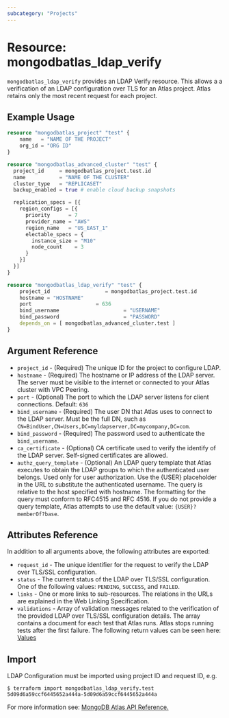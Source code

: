 ```yaml
---
subcategory: "Projects"
---
```


# Resource: mongodbatlas_ldap_verify

`mongodbatlas_ldap_verify` provides an LDAP Verify resource. This allows a a verification of an LDAP configuration over TLS for an Atlas project. Atlas retains only the most recent request for each project.

## Example Usage

```terraform
resource "mongodbatlas_project" "test" {
	name   = "NAME OF THE PROJECT"
	org_id = "ORG ID"
}

resource "mongodbatlas_advanced_cluster" "test" {
  project_id     = mongodbatlas_project.test.id
  name           = "NAME OF THE CLUSTER"
  cluster_type   = "REPLICASET"
  backup_enabled = true # enable cloud backup snapshots

  replication_specs = [{
    region_configs = [{
      priority      = 7
      provider_name = "AWS"
      region_name   = "US_EAST_1"
      electable_specs = {
        instance_size = "M10"
        node_count    = 3
      }
    }]
  }]
}

resource "mongodbatlas_ldap_verify" "test" {
    project_id                  = mongodbatlas_project.test.id
    hostname = "HOSTNAME"
    port                     = 636
    bind_username                     = "USERNAME"
    bind_password                     = "PASSWORD"
    depends_on = [ mongodbatlas_advanced_cluster.test ]
}
```

## Argument Reference

* `project_id` - (Required) The unique ID for the project to configure LDAP.
* `hostname` - (Required) The hostname or IP address of the LDAP server. The server must be visible to the internet or connected to your Atlas cluster with VPC Peering.
* `port` - (Optional) The port to which the LDAP server listens for client connections. Default: `636`
* `bind_username` - (Required) The user DN that Atlas uses to connect to the LDAP server. Must be the full DN, such as `CN=BindUser,CN=Users,DC=myldapserver,DC=mycompany,DC=com`.
* `bind_password` - (Required) The password used to authenticate the `bind_username`.
* `ca_certificate` - (Optional) CA certificate used to verify the identify of the LDAP server. Self-signed certificates are allowed.
* `authz_query_template` - (Optional) An LDAP query template that Atlas executes to obtain the LDAP groups to which the authenticated user belongs. Used only for user authorization. Use the {USER} placeholder in the URL to substitute the authenticated username. The query is relative to the host specified with hostname. The formatting for the query must conform to RFC4515 and RFC 4516. If you do not provide a query template, Atlas attempts to use the default value: `{USER}?memberOf?base`.

## Attributes Reference

In addition to all arguments above, the following attributes are exported:

* `request_id` - The unique identifier for the request to verify the LDAP over TLS/SSL configuration.
* `status` - The current status of the LDAP over TLS/SSL configuration. One of the following values: `PENDING`, `SUCCESS`, and `FAILED`.
* `links` - One or more links to sub-resources. The relations in the URLs are explained in the Web Linking Specification.
* `validations` - Array of validation messages related to the verification of the provided LDAP over TLS/SSL configuration details. The array contains a document for each test that Atlas runs. Atlas stops running tests after the first failure. The following return values can be seen here: [Values](https://docs.atlas.mongodb.com/reference/api/ldaps-configuration-request-verification)
    
## Import

LDAP Configuration must be imported using project ID and request ID, e.g.

```
$ terraform import mongodbatlas_ldap_verify.test 5d09d6a59ccf6445652a444a-5d09d6a59ccf6445652a444a
```

For more information see: [MongoDB Atlas API Reference.](https://docs.atlas.mongodb.com/reference/api/ldaps-configuration-request-verification)

